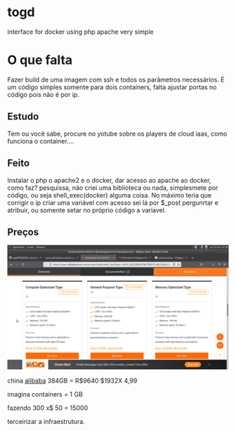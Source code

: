 # togd
interface for docker using php apache very simple

# O que falta

Fazer build de uma imagem com ssh e todos os parâmetros necessários. É um código simples somente para dois containers, falta ajustar portas
no código pois não é por ip.

## Estudo

Tem ou você sabe, procure no yotube sobre os players de cloud iaas, como funciona o container.... 

## Feito

Instalar o php o apache2 e o docker, dar acesso ao apache ao docker, como faz? pesquissa, não criei uma biblioteca ou nada, simplesmete por código,
ou seja shell_exec(docker) alguma coisa. No máximo teria que corrigir o ip criar uma variável com acesso sei lá por $_post pergunrtar e atribuir,
ou somente setar no próprio código a variavel.

## Preços

![alibaba](alibaba_server.png)

china [alibaba](https://www.alibabacloud.com/product/dedicated-host?spm=a3c0i.21202589.6791778070.186.515bc119egRPgj)
384GB = R$9640  $1932X 4,99

imagina containers = 1 GB 

fazendo 300 x$ 50 = 15000

terceirizar a infraestrutura.





